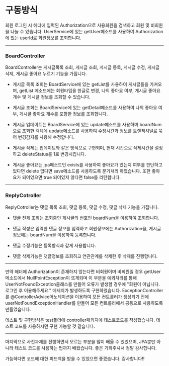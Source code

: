 # 구동방식
회원 로그인 시 헤더에 입력된 Authorization으로 사용회원을 검색하고 회원 및 비회원을 나눌 수 있습니다.
UserService에 있는 getUser메소드를 사용하여 Authorization에 있는 userId로 회원정보를 조회합니다.

<hr/>

### BoardController
BoardController는 게시글목록 조회, 게시글 조회, 게시글 등록, 게시글 수정, 게시글 삭제, 게시글 좋아요 누르기 기능을 가집니다.

* 게시글 목록 조회는 BoardService에 있는 getList를 사용하여 게시글들을 가져오며, getList 메소드에는 회원타입을 한글로 변경,
나의 좋아요 여부, 게시글 좋아요 개수 및 게시글 정보를 조회할 수 있습니다.

* 게시글 조회는 BoardService에 있는 getDetail메소드를 사용하여 나의 좋아요 여부, 게시글 좋아요 개수를 포함한 정보를 조회합니다.

* 게시글 업데이트는 BoardService에 있는 update메소드를 사용하며 boardNum으로 조회한 객체에 update메소드를 사용하여
수정시간과 정보를 트렌젝셔널로 묶어 변경감지를 사용해 수정합니다.

* 게시글 삭제는 업데이트와 같은 방식으로 구현되며, 현재 시간으로 삭제시간을 설정하고 deleteStatus를 1로 변경시킵니다.

* 게시글 좋아요는 jpa메소드인 exists를 사용하여 좋아요가 있는지 여부를 판단하고 있다면 delete 없다면 save메소드를
사용하도록 분기처리 하였습니다. 또한 좋아요가 되어있으면 true 되어있지 않다면 false를 리턴합니다.

<hr/>

### ReplyCotroller
ReplyCotroller는 댓글 목록 조회, 댓글 등록, 댓글 수정, 댓글 삭제 기능을 가집니다.

* 댓글 전체 조회는 조회중인 게시글의 번호인 boardNum을 이용하여 조회합니다.

* 댓글 작성은 입력한 댓글 정보를 입력하고 회원정보에는 Authorization을, 게시글 정보에는 boardNum을 이용하여 등록합니다.

* 댓글 수정기능은 등록방식과 같게 사용합니다.

* 댓글 삭제기능은 댓글정보를 조회하고 연관관계를 삭제한 후 삭제를 진행합니다.

<hr/>

만약 헤더에 Authorization이 존재하지 않는다면 비회원이며 비회원일 경우 getUser메소드에서 NullPointException이 뜨게되며
이 부분을 예외처리를 통해 UserNotFoundException클래스를 만들어 오류가 발생할 경우에 "회원이 아닙니다. 로그인 후 이용해주세요."
메세지가 발생하도록 구현하였습니다.
ExceptionController를 @ControllerAdvice어노테이션을 이용하여 모든 컨트롤러가 생성되기 전에  userNotFoundExceptionHandler를 만들어
모든 컨트롤러에서 공통으로 사용하도록 만들었습니다.

테스트 및 구현방식은
test폴더에 controller패키지에 테스트코드를 작성했습니다. 테스트 코드를 사용하시면 구현 가능할 것 같습니다.

<hr/>

마지막으로 사전과제를 진행하면서 모르는 부분을 많이 배울 수 있었으며, JPA뿐만 아니라 테스트 코드를 사용하는 법까지 배웠습니다.
좋은 기회주셔서 정말 감사합니다.

가능하다면 코드에 대한 피드백을 받을 수 있었으면 좋겠습니다. 감사합니다!!
